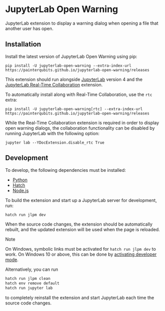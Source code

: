 # JupyterLab Open Warning

JupyterLab extension to display a warning dialog when opening a file that another user has open.

## Installation

Install the latest version of JupyterLab Open Warning using pip:

```
pip install -U jupyterlab-open-warning --extra-index-url https://painterqubits.github.io/jupyterlab-open-warning/releases
```

This extension should run alongside
[JupyterLab](https://jupyterlab.readthedocs.io/en/stable/getting_started/installation.html)
version 4 and the
[JupyterLab Real-Time Collaboration](https://jupyterlab-realtime-collaboration.readthedocs.io/en/latest/)
extension.

To automatically install along with Real-Time Collaboration, use the `rtc` extra:

```
pip install -U jupyterlab-open-warning[rtc] --extra-index-url https://painterqubits.github.io/jupyterlab-open-warning/releases
```

While the Real-Time Collaboration extension is required in order to display open warning
dialogs, the collaboration functionality can be disabled by running JupyterLab with the
following option:

```
jupyter lab --YDocExtension.disable_rtc True
```

## Development

To develop, the following dependencies must be installed:

- [Python](https://www.python.org/downloads/)
- [Hatch](https://hatch.pypa.io/latest/install/)
- [Node.js](https://nodejs.org/en/download)

To build the extension and start up a JupyterLab server for development, run:

```bash
hatch run jlpm dev
```

When the source code changes, the extension should be automatically rebuilt, and the
updated extension will be used when the page is reloaded.

> [!NOTE]  
> On Windows, symbolic links must be activated for `hatch run jlpm dev` to work. On
> Windows 10 or above, this can be done by
> [activating developer mode](https://learn.microsoft.com/en-us/windows/apps/get-started/enable-your-device-for-development).
>
> Alternatively, you can run
>
> ```bash
> hatch run jlpm clean
> hatch env remove default
> hatch run jupyter lab
> ```
>
> to completely reinstall the extension and start JupyterLab each time the source code
> changes.
